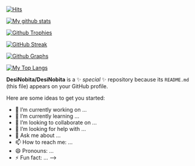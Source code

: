 [![Hits](https://hits.seeyoufarm.com/api/count/incr/badge.svg?url=https%3A%2F%2Fgithub.com%2FDesiNobita&count_bg=%2379C83D&title_bg=%230084FF&icon=arduino.svg&icon_color=%2300FF20&title=Stalks&edge_flat=false)](https://hits.seeyoufarm.com)

[![My github stats](https://github-readme-stats.vercel.app/api?username=DesiNobita&count_private=true&show_icons=true&theme=radical&include_all_commits=true&custom_title=𓆩𝐀ᴋ𝐀s𝐇𓆪™+Github+Stats)](https://github.com/DesiNobita)

[![Github Trophies](https://github-profile-trophy.vercel.app/?username=DesiNobita&theme=darkhub&no-bg=true&margin-w=15&margin-h=10&row=1&column=6&count_private=true)](https://github.com/ryo-ma/github-profile-trophy)

[![GitHub Streak](http://github-readme-streak-stats.herokuapp.com?user=DesiNobita&theme=black-ice)](https://git.io/streak-stats)

[![Github Graphs](https://activity-graph.herokuapp.com/graph?username=DesiNobita&bg_color=1F222E&color=F8D866&line=F85D7F&point=FFFFFF&hide_border=true)](https://github.com/DesiNobita)

[![My Top Langs](https://github-readme-stats.vercel.app/api/top-langs/?username=DesiNobita&layout=compact&theme=cobalt)](https://github.com/DesiNobita)

**DesiNobita/DesiNobita** is a ✨ _special_ ✨ repository because its `README.md` (this file) appears on your GitHub profile.

Here are some ideas to get you started:

- 🔭 I’m currently working on ...
- 🌱 I’m currently learning ...
- 👯 I’m looking to collaborate on ...
- 🤔 I’m looking for help with ...
- 💬 Ask me about ...
- 📫 How to reach me: ...
- 😄 Pronouns: ...
- ⚡ Fun fact: ...
-->
